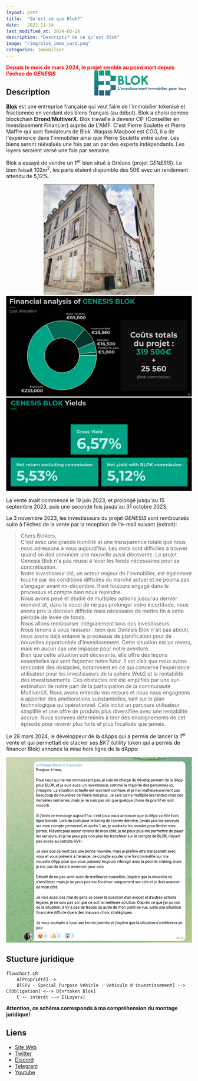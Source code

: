 ```yaml
---
layout: post
title:  "Qu'est ce que Blok?"
date:   2022-11-14
last_modified_at: 2024-03-28
description: "Descriptif de ce qu'est Blok"
image: "/img/blok_immo_card.png"
categories: Immobilier
---
```


<span style="color:red;"><b><i class="icon fa fa-triangle-exclamation"></i> Depuis le mois de mars 2024, le projet semble au point mort depuis l'échec de *GENESIS* <i class="icon fa fa-triangle-exclamation"></i></b></span>
<img src="/img/blok_immo_logo.png" align="right" class="hide-on-small-only" style="margin-right: 15px; width: 250px" />

## Description

[**Blok**](https://blok.immo/) est une entreprise française qui veut faire de l'immobilier tokenisé et fractionnée en vendant des biens français (au début). Blok a choisi comme blockchain **Elrond**/**MultiverX**. Blok travaille à devenir CIF (Conseiller en Investissement Financier) auprès de L'AMF. C'est Pierre Soulette et Pierre Maffre qui sont fondateurs de Blok. Waqass Maqbool est COO, il a de l'expérience dans l'immobilier ainsi que Pierre Soulette entre autre. Les biens seront réévalués une fois par an par des experts indépendants. Les loyers seraient versé une fois par semaine.

Blok a essayé de vendre un 1<sup>er</sup> bien situé à Orléans (projet *GENESIS*). Le bien faisait 102m<sup>2</sup>, les parts étaient disponible dès 50€ avec un rendement attendu de 5,12%. 

<div class="row">
    <div class="col s12" style="text-align: center;">
            <img src="/img/Blok1.png" class="responsive-img" style="max-height:300px;" />
            <img src="/img/Blok2.png" class="responsive-img" style="max-height:300px;" />
            <img src="/img/Blok3.png" class="responsive-img" style="max-height:300px;" />
    </div>
</div>

La vente avait commencé le 19 juin 2023, et prolongé jusqu'au 15 septembre 2023, puis une seconde fois jusqu'au 31 octobre 2023.

Le 3 novembre 2023, les investisseurs du projet *GENESIS* sont remboursés suite à l'échec de la vente par la reception de l'e-mail suivant (extrait):
<br/>
<blockquote>
Chers Blokers,
<br/>
C'est avec une grande humilité et une transparence totale que nous nous adressons à vous aujourd'hui. 
Les mots sont difficiles à trouver quand on doit annoncer une nouvelle aussi décevante. Le projet Genesis Blok n'a pas réussi à lever les fonds nécessaires pour sa concrétisation.<br/> 
Notre investisseur clé, un acteur majeur de l'immobilier, est également touché par les conditions difficiles du marché actuel et ne pourra pas s'engager avant mi-décembre. Il est toujours engagé dans le processus et compte bien nous rejoindre.<br/>
Nous avons pesé et étudié de multiples options jusqu'au dernier moment et, dans le souci de ne pas prolonger votre incertitude, nous avons pris la décision difficile mais nécessaire de mettre fin à cette période de levée de fonds.<br/> 
Nous allons rembourser intégralement tous nos investisseurs.
<br/>
Nous tenons à vous rassurer : bien que Genesis Blok n'ait pas abouti, nous avons déjà entamé le processus de planification pour de nouvelles opportunités d'investissement. Cette situation est un revers, mais en aucun cas une impasse pour notre aventure.
<br/> 
Bien que cette situation soit décevante, elle offre des leçons essentielles qui vont façonner notre futur. Il est clair que nous avons rencontré des obstacles, notamment en ce qui concerne l'expérience utilisateur pour les investisseurs de la sphère Web2 et la rentabilité des investissements. Ces obstacles ont été amplifiés par une sur-estimation de notre part de la participation de la communauté MultiversX. Nous avons entendu vos retours et nous nous engageons à apporter des améliorations substantielles, tant sur le plan technologique qu'opérationnel. Cela inclut un parcours utilisateur simplifié et une offre de produits plus diversifiée avec une rentabilité accrue. Nous sommes déterminés à tirer des enseignements de cet épisode pour revenir plus forts et plus focalisés que jamais.
</blockquote>

Le 28 mars 2024, le développeur de la dApps qui a permis de lancer la 1<sup>er</sup> vente et qui permettait de stacker ses *BKT* (utility token qui a permis de financer Blok) annonce la mise hors ligne de la dApps:

<div class="row">
    <div class="col s12" style="text-align: center;">
            <img src="/img/Blok_dev.png" class="responsive-img" />
    </div>
</div>

## Stucture juridique

```mermaid
flowchart LR
    A[Propriété]-->
    B[SPV - Special Purpose Vehicle - Vehicule d'investissement] --> C[Obligation] <--> D[n*token Blok]
    C -- intérêt --> E[Loyers]
```

**Attention, ce schéma corresponds à ma compréhension du montage juridique!**

## Liens
- [Site Web](https://blok.immo/)
- [Twitter](https://twitter.com/blok_project)
- [Discord](https://discord.com/invite/3CvceThPTf)
- [Telegram](https://t.me/Blok_Official)
- [Youtube](https://www.youtube.com/channel/UC-0wgRd4DEd1syeA7uUKlTg)